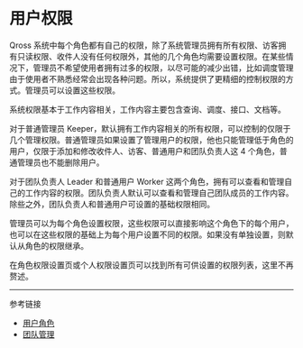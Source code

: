 # 用户权限

Qross 系统中每个角色都有自己的权限，除了系统管理员拥有所有权限、访客拥有只读权限、收件人没有任何权限外，其他的几个角色均需要设置权限。在某些情况下，管理员不希望使用者拥有过多的权限，以尽可能的减少出错，比如调度管理由于使用者不熟悉经常会出现各种问题。所以，系统提供了更精细的控制权限的方式。管理员可以设置这些权限。

系统权限基本于工作内容相关，工作内容主要包含查询、调度、接口、文档等。

对于普通管理员 Keeper，默认拥有工作内容相关的所有权限，可以控制的仅限于几个管理权限。普通管理员如果设置了管理用户的权限，他也只能管理低于角色的用户，仅限于添加和修改收件人、访客、普通用户和团队负责人这 4 个角色，普通管理员也不能删除用户。

对于团队负责人 Leader 和普通用户 Worker 这两个角色，拥有可以查看和管理自己的工作内容的权限。团队负责人默认可以查看和管理自己团队成员的工作内容。除些之外，团队负责人和普通用户可设置的基础权限相同。

管理员可以为每个角色设置权限，这些权限可以直接影响这个角色下的每个用户，也可以在这些权限的基础上为每个用户设置不同的权限。如果没有单独设置，则默认从角色的权限继承。

在角色权限设置页或个人权限设置页可以找到所有可供设置的权限列表，这里不再赘述。

---
参考链接

* [用户角色](/master/user/role.md)
* [团队管理](/master/user/team.md)